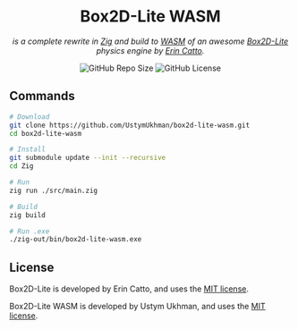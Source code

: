 <h1 align="center">Box2D-Lite WASM</h1>

<p align="center">
  <i>is a complete rewrite in <a title="Zig" href="https://ziglang.org/" target="_blank" rel="noopener noreferrer">Zig</a> and build to <a title="WASM" href="https://webassembly.org/" target="_blank" rel="noopener noreferrer">WASM</a> of an awesome <a title="Box2D-Lite" href="https://github.com/erincatto/box2d-lite" target="_blank" rel="noopener noreferrer">Box2D-Lite</a> physics engine by <a title="Erin Catto" href="https://github.com/erincatto" target="_blank" rel="noopener noreferrer">Erin Catto</a>.</i>
</p>

<p align="center">
  <!-- <img alt="GitHub Deployments" src="https://img.shields.io/github/deployments/UstymUkhman/box2d-lite-wasm/github-pages?style=flat-square" /> -->
  <img alt="GitHub Repo Size" src="https://img.shields.io/github/repo-size/UstymUkhman/box2d-lite-wasm?style=flat-square" />
  <img alt="GitHub License" src="https://img.shields.io/github/license/UstymUkhman/box2d-lite-wasm?color=lightgrey&style=flat-square" />
</p>

## Commands

```sh
# Download
git clone https://github.com/UstymUkhman/box2d-lite-wasm.git
cd box2d-lite-wasm

# Install
git submodule update --init --recursive
cd Zig

# Run
zig run ./src/main.zig

# Build
zig build

# Run .exe
./zig-out/bin/box2d-lite-wasm.exe
```

## License

Box2D-Lite is developed by Erin Catto, and uses the [MIT license](https://github.com/erincatto/box2d-lite/blob/master/LICENSE).

Box2D-Lite WASM is developed by Ustym Ukhman, and uses the [MIT license](https://github.com/UstymUkhman/box2d-lite-wasm/blob/main/LICENSE).
